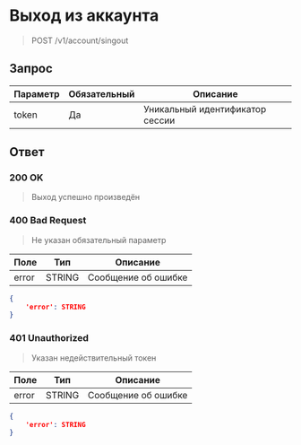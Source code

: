 # Выход из аккаунта
> POST /v1/account/singout

## Запрос

Параметр | Обязательный | Описание
-|-|-
token | Да | Уникальный идентификатор сессии

## Ответ

### 200 OK
> Выход успешно произведён

### 400 Bad Request
> Не указан обязательный параметр

Поле | Тип | Описание
-|-|-
error | STRING | Сообщение об ошибке

```json
{
    'error': STRING
}
```

### 401 Unauthorized
> Указан недействительный токен

Поле | Тип | Описание
-|-|-
error | STRING | Сообщение об ошибке

```json
{
    'error': STRING
}
```